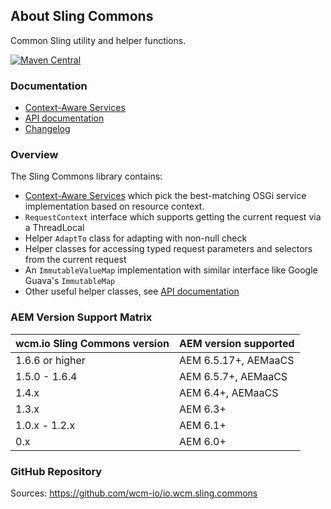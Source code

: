 ## About Sling Commons

Common Sling utility and helper functions.

[![Maven Central](https://img.shields.io/maven-central/v/io.wcm/io.wcm.sling.commons)](https://repo1.maven.org/maven2/io/wcm/io.wcm.sling.commons/)


### Documentation

* [Context-Aware Services][caservice]
* [API documentation][apidocs]
* [Changelog][changelog]


### Overview

The Sling Commons library contains:

* [Context-Aware Services][caservice] which pick the best-matching OSGi service implementation based on resource context.
* `RequestContext` interface which supports getting the current request via a ThreadLocal
* Helper `AdaptTo` class for adapting with non-null check
* Helper classes for accessing typed request parameters and selectors from the current request
* An `ImmutableValueMap` implementation with similar interface like Google Guava's `ImmutableMap`
* Other useful helper classes, see [API documentation][apidocs]


### AEM Version Support Matrix

|wcm.io Sling Commons version |AEM version supported
|-----------------------------|----------------------
|1.6.6 or higher              |AEM 6.5.17+, AEMaaCS
|1.5.0 - 1.6.4                |AEM 6.5.7+, AEMaaCS
|1.4.x                        |AEM 6.4+, AEMaaCS
|1.3.x                        |AEM 6.3+
|1.0.x - 1.2.x                |AEM 6.1+
|0.x                          |AEM 6.0+


### GitHub Repository

Sources: https://github.com/wcm-io/io.wcm.sling.commons


[apidocs]: apidocs/
[changelog]: changes-report.html
[caservice]: context-aware-services.html
